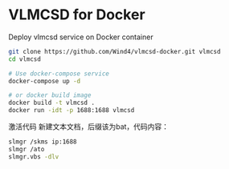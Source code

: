 # VLMCSD for Docker

Deploy vlmcsd service on Docker container

```bash
git clone https://github.com/Wind4/vlmcsd-docker.git vlmcsd
cd vlmcsd

# Use docker-compose service
docker-compose up -d

# or docker build image
docker build -t vlmcsd .
docker run -idt -p 1688:1688 vlmcsd
```


激活代码
新建文本文档，后缀该为bat，代码内容：
```bash
slmgr /skms ip:1688
slmgr /ato
slmgr.vbs -dlv
```
